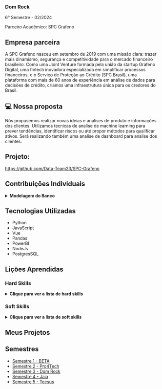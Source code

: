 ### Dom Rock
6° Semestre - 02/2024

Parceiro Acadêmico: SPC Grafeno

## Empresa parceira

A SPC Grafeno nasceu em setembro de 2019 com uma missão clara: trazer mais dinamismo, segurança e competitividade para o mercado financeiro brasileiro. Como uma Joint Venture formada pela união da startup Grafeno Digital, uma fintech inovadora especializada em simplificar processos financeiros, e o Serviço de Proteção ao Crédito (SPC Brasil), uma plataforma com mais de 60 anos de experiência em análise de dados para decisões de crédito, criamos uma infraestrutura única para os credores do Brasil.

## 💻 Nossa proposta

Nós propusemos realizar novas ideias e analises de produto e informações dos clientes. Utilizamos tecnicas de analise de machine learning para prever tendências, identificar riscos ou até propor métodos para qualificar ativos. Será realizando também uma analise de dashboard para analise dos clientes.

## Projeto:
https://github.com/Data-Team23/SPC-Grafeno


## Contribuições Individuais
<details>
 <summary><b>Modelagem do Banco</b></summary>
  <br>
  <p>A modelagem foi utilizada por todo projeto para montar a estrutura do sistema</p>
  

<p>Foi necessario realizar a compreensão das tabelas e suas ligações para após o entendimento realizar a criação do modelo DER e também a analise do PowerBi e também do Machine Learning</p>
</details>


## Tecnologias Utilizadas

- Python
- JavaScript
- Vue
- Pandas
- PowerBI
- NodeJs
- PostgresSQL

## Lições Aprendidas

<p align="justify"></p>

<h3>Hard Skills</h3>
<details>
  <summary><b>Clique para ver a lista de hard skills</b></summary>
<p1>Desenvolvimento da tela de Grafico: Aprendi a realizar a coleta dos dados do cluster criado no machine learning e com isso realizar a plotagem dos graficos</p1>

<summary><p1>Tela do PowerBI: Aprendi a realizar a criação da tela que apresneta o PowerBI que é atualizado automaticamente e possuí a filtragem. </p1>

```java
<template>
    <div class="dashboard-container">
      <h1>DASHBOARD</h1>
      <div class="iframe-container">
        <iframe
          title="API"
          src="https://app.powerbi.com/reportEmbed?reportId=42b14e2d-f74f-4f12-b30e-96f7551782cb&autoAuth=true&ctid=cf72e2bd-7a2b-4783-bdeb-39d57b07f76f"
          frameborder="0"
          allowfullscreen="true">
        </iframe>
      </div>
    </div>
</template>
  
<style scoped>
.dashboard-container {
    margin-left: 300px;
    padding: 20px;
    background-color: #f7f8fa;
    height: 100vh;
    display: flex;
    flex-direction: column;
    align-items: center;
}
  
h1 {
    color: #2c3e50;
    font-family: var(--font-family);
    margin-bottom: 20px;
}
  
.iframe-container {
    width: 90%;
    height: 0;
    padding-bottom: 50%; 
    position: relative;
    box-shadow: 0 4px 8px rgba(0, 0, 0, 0.1);
    border-radius: 8px;
    overflow: hidden;
}
  
iframe {
    position: absolute;
    top: 0;
    left: 0;
    width: 100%;
    height: 100%;
    border: none;
    border-radius: 8px;
}
</style>
```
<p1>Tela do PowerBI: Aprendi a realizar a criação da tela que apresneta o PowerBI que é atualizado automaticamente e possuí a filtragem. </p1></summary>


</details>
<h3>Soft Skills</h3>
<details>
  <summary><b>Clique para ver a lista de soft skills</b></summary>
<p1>Comunicação: Desenvolvi a habilidade de comunicação pois foi necessario debatermos como time para compreender e entender o produto e o modo que iriamos desenolver o dashboard e o machine learning</p1>

<p1>Trabalho em equipe: Me aperfeiçoei no trablho com minha equipe pois foi necessario realizar varias atividades em conjunto e compreendendo oque meus colegas necessitavam de auxilio.<p1>

</details>


## Meus Projetos
## Semestres

- [Semestre 1 - BETA](./Semestre01/Semestre01.md)
- [Semestre 2 - Pro4Tech](./Semestre02/Semestre02.md)
- [Semestre 3 - Dom Rock](./Semestre03/Semestre03.md)
- [Semestre 4 - Jaia](./Semestre04/Semestre04.md)
- [Semestre 5 - Tecsus](./Semestre05/Semestre05.md)

